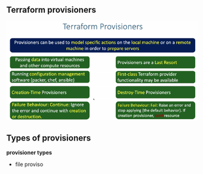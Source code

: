 ## Terraform provisioners 
![img.png](img.png)

## Types of provisioners
**provisioner types**
- file proviso